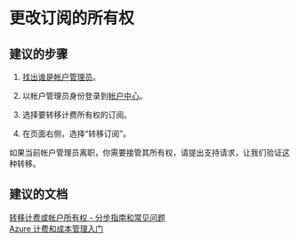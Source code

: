 <properties
    pageTitle="更改订阅的所有权"
    description="更改订阅的所有权"
    service="azure-subscription-management"
    resource="subscription-management"
    authors="aashu"
    displayOrder=""
    selfHelpType="generic"
    supportTopicIds="32454918"
    resourceTags=""
    productPesIds="15660"
    cloudEnvironments="public"
/>


# <a name="change-ownership-of-my-subscription"></a>更改订阅的所有权

## <a name="recommended-steps"></a>**建议的步骤**

1. [找出谁是帐户管理员](https://docs.microsoft.com/azure/billing-subscription-transfer#whoisaa)。

2. 以帐户管理员身份登录到[帐户中心](https://account.windowsazure.com/Subscriptions)。

3. 选择要转移计费所有权的订阅。

4. 在页面右侧，选择“转移订阅”。

如果当前帐户管理员离职，你需要接管其所有权，请提出支持请求，让我们验证这种转移。

## <a name="recommended-documents"></a>**建议的文档**

[转移计费或帐户所有权 - 分步指南和常见问题](https://azure.microsoft.com/documentation/articles/billing-subscription-transfer/)<br>
[Azure 计费和成本管理入门](https://docs.microsoft.com/azure/billing/billing-getting-started)<br>
